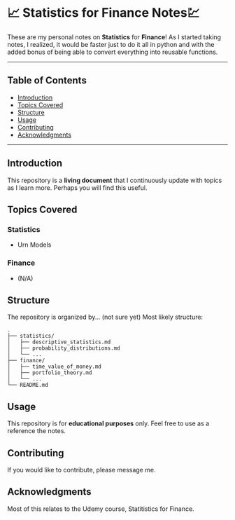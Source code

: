 #  📈 Statistics for Finance Notes💹

These are my personal notes on **Statistics** for **Finance**! As I started taking notes, I realized, it would be faster just to do it all in python and with the added bonus of being able to convert everything into reusable functions. 

---

## Table of Contents
- [Introduction](#introduction)
- [Topics Covered](#topics-covered)
- [Structure](#structure)
- [Usage](#usage)
- [Contributing](#contributing)
- [Acknowledgments](#acknowledgments)
  
---

## Introduction

This repository is a **living document** that I continuously update with topics as I learn more. Perhaps you will find this useful. 

## Topics Covered

### Statistics
- Urn Models

### Finance
- (N/A)

## Structure

The repository is organized by... (not sure yet)
Most likely structure:
```plaintext
.
├── statistics/
│   ├── descriptive_statistics.md
│   ├── probability_distributions.md
│   └── ...
├── finance/
│   ├── time_value_of_money.md
│   ├── portfolio_theory.md
│   └── ...
└── README.md
```

## Usage

This repository is for **educational purposes** only. Feel free to use as a reference the notes.

## Contributing

If you would like to contribute, please message me.

## Acknowledgments

Most of this relates to the Udemy course, Statitistics for Finance. 

